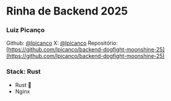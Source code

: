 # Rinha de Backend 2025

### Luiz Picanço

Github: [@lpicanco](https://github.com/lpicanco)
X: [@lpicanco](https://x.com/lpicanco)
Repositório: [https://github.com/lpicanco/backend-dogfight-moonshine-25](https://github.com/lpicanco/backend-dogfight-moonshine-25)


### Stack: Rust
- Rust 🦀
- Nginx
